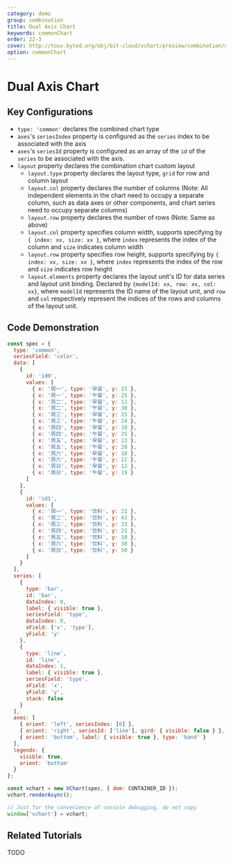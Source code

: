 ```yaml
---
category: demo
group: combination
title: Dual Axis Chart
keywords: commonChart
order: 22-3
cover: http://tosv.byted.org/obj/bit-cloud/vchart/preview/combination/dual-axis.png
option: commonChart
---
```


# Dual Axis Chart

## Key Configurations

- `type: 'common'` declares the combined chart type
- `axes`'s `seriesIndex` property is configured as the `series` index to be associated with the axis
- `axes`'s `seriesId` property is configured as an array of the `id` of the `series` to be associated with the axis.
- `layout` property declares the combination chart custom layout
  - `layout.type` property declares the layout type, `grid` for row and column layout
  - `layout.col` property declares the number of columns (Note: All independent elements in the chart need to occupy a separate column, such as data axes or other components, and chart series need to occupy separate columns)
  - `layout.row` property declares the number of rows (Note: Same as above)
  - `layout.col` property specifies column width, supports specifying by `{ index: xx, size: xx }`, where `index` represents the index of the column and `size` indicates column width
  - `layout.row` property specifies row height, supports specifying by `{ index: xx, size: xx }`, where `index` represents the index of the row and `size` indicates row height
  - `layout.elements` property declares the layout unit's ID for data series and layout unit binding. Declared by `{modelId: xx, row: xx, col: xx}`, where `modelId` represents the ID name of the layout unit, and `row` and `col` respectively represent the indices of the rows and columns of the layout unit.

## Code Demonstration

```javascript livedemo
const spec = {
  type: 'common',
  seriesField: 'color',
  data: [
    {
      id: 'id0',
      values: [
        { x: '周一', type: '早餐', y: 15 },
        { x: '周一', type: '午餐', y: 25 },
        { x: '周二', type: '早餐', y: 12 },
        { x: '周二', type: '午餐', y: 30 },
        { x: '周三', type: '早餐', y: 15 },
        { x: '周三', type: '午餐', y: 24 },
        { x: '周四', type: '早餐', y: 10 },
        { x: '周四', type: '午餐', y: 25 },
        { x: '周五', type: '早餐', y: 13 },
        { x: '周五', type: '午餐', y: 20 },
        { x: '周六', type: '早餐', y: 10 },
        { x: '周六', type: '午餐', y: 22 },
        { x: '周日', type: '早餐', y: 12 },
        { x: '周日', type: '午餐', y: 19 }
      ]
    },
    {
      id: 'id1',
      values: [
        { x: '周一', type: '饮料', y: 22 },
        { x: '周二', type: '饮料', y: 43 },
        { x: '周三', type: '饮料', y: 33 },
        { x: '周四', type: '饮料', y: 22 },
        { x: '周五', type: '饮料', y: 10 },
        { x: '周六', type: '饮料', y: 30 },
        { x: '周日', type: '饮料', y: 50 }
      ]
    }
  ],
  series: [
    {
      type: 'bar',
      id: 'bar',
      dataIndex: 0,
      label: { visible: true },
      seriesField: 'type',
      dataIndex: 0,
      xField: ['x', 'type'],
      yField: 'y'
    },
    {
      type: 'line',
      id: 'line',
      dataIndex: 1,
      label: { visible: true },
      seriesField: 'type',
      xField: 'x',
      yField: 'y',
      stack: false
    }
  ],
  axes: [
    { orient: 'left', seriesIndex: [0] },
    { orient: 'right', seriesId: ['line'], gird: { visible: false } },
    { orient: 'bottom', label: { visible: true }, type: 'band' }
  ],
  legends: {
    visible: true,
    orient: 'bottom'
  }
};

const vchart = new VChart(spec, { dom: CONTAINER_ID });
vchart.renderAsync();

// Just for the convenience of console debugging, do not copy
window['vchart'] = vchart;
```

## Related Tutorials

TODO